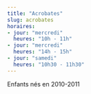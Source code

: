 ```yaml
---
title: "Acrobates"
slug: acrobates
horaires:
- jour: "mercredi"
  heures: "10h - 11h"
- jour: "mercredi"
  heures: "14h - 15h"
- jour: "samedi"
  heures: "10h30 - 11h30"
---
```

Enfants nés en 2010-2011
